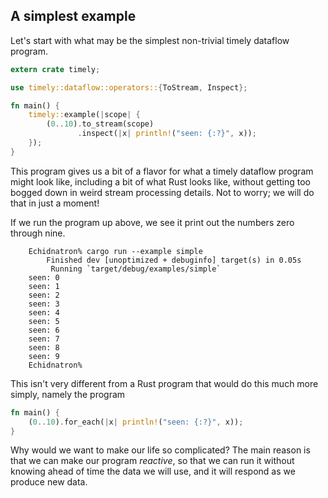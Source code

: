 ## A simplest example

Let's start with what may be the simplest non-trivial timely dataflow program.

```rust
extern crate timely;

use timely::dataflow::operators::{ToStream, Inspect};

fn main() {
    timely::example(|scope| {
        (0..10).to_stream(scope)
               .inspect(|x| println!("seen: {:?}", x));
    });
}
```

This program gives us a bit of a flavor for what a timely dataflow program might look like, including a bit of what Rust looks like, without getting too bogged down in weird stream processing details. Not to worry; we will do that in just a moment!

If we run the program up above, we see it print out the numbers zero through nine.

```ignore
    Echidnatron% cargo run --example simple
        Finished dev [unoptimized + debuginfo] target(s) in 0.05s
         Running `target/debug/examples/simple`
    seen: 0
    seen: 1
    seen: 2
    seen: 3
    seen: 4
    seen: 5
    seen: 6
    seen: 7
    seen: 8
    seen: 9
    Echidnatron%
```

This isn't very different from a Rust program that would do this much more simply, namely the program

```rust
fn main() {
    (0..10).for_each(|x| println!("seen: {:?}", x));
}
```

Why would we want to make our life so complicated? The main reason is that we can make our program *reactive*, so that we can run it without knowing ahead of time the data we will use, and it will respond as we produce new data.